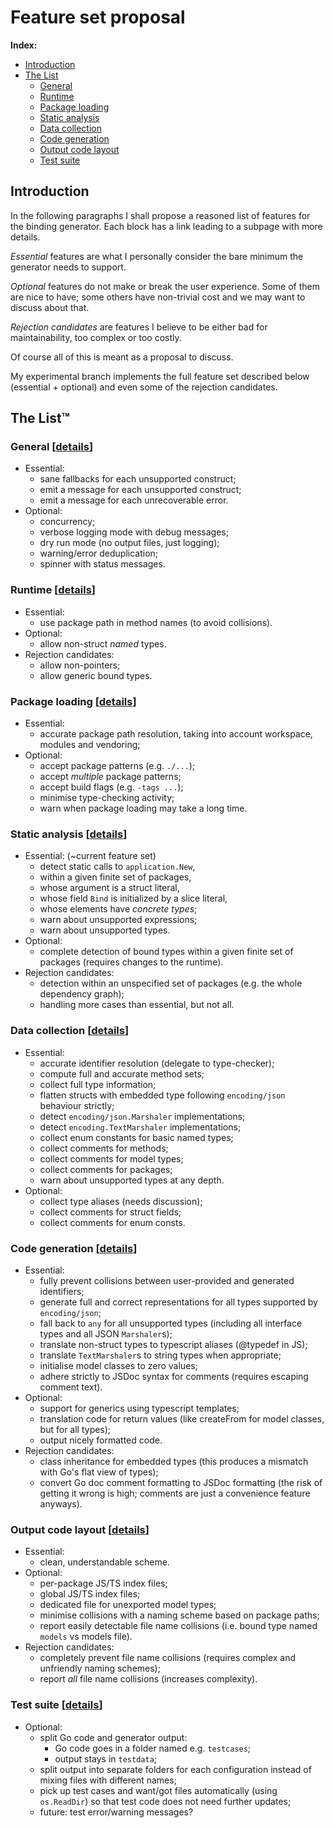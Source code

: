# Feature set proposal

**Index:**
- [Introduction](#introduction)
- [The List](#the-list™)
    - [General](#general-details)
    - [Runtime](#runtime-details)
    - [Package loading](#package-loading-details)
    - [Static analysis](#static-analysis-details)
    - [Data collection](#data-collection-details)
    - [Code generation](#code-generation-details)
    - [Output code layout](#output-code-layout-details)
    - [Test suite](#test-suite-details)

## Introduction

In the following paragraphs I shall propose a reasoned list of features for the binding generator. Each block has a link leading to a subpage with more details.

_Essential_ features are what I personally consider the bare minimum the generator needs to support.

_Optional_ features do not make or break the user experience. Some of them are nice to have; some others have non-trivial cost and we may want to discuss about that.

_Rejection candidates_ are features I believe to be either bad for maintainability, too complex or too costly.

Of course all of this is meant as a proposal to discuss.

My experimental branch implements the full feature set described below (essential + optional) and even some of the rejection candidates.

## The List™

### General [[details](details/general.md)]

- Essential:
    - sane fallbacks for each unsupported construct;
    - emit a message for each unsupported construct;
    - emit a message for each unrecoverable error.
- Optional:
    - concurrency;
    - verbose logging mode with debug messages;
    - dry run mode (no output files, just logging);
    - warning/error deduplication;
    - spinner with status messages.

### Runtime [[details](details/runtime.md)]

- Essential:
    - use package path in method names (to avoid collisions).
- Optional:
    - allow non-struct _named_ types.
- Rejection candidates:
    - allow non-pointers;
    - allow generic bound types.

### Package loading [[details](details/loader.md)]

- Essential:
    - accurate package path resolution, taking into account workspace, modules and vendoring;
- Optional:
    - accept package patterns (e.g. `./...`);
    - accept _multiple_ package patterns;
    - accept build flags (e.g. `-tags ...`);
    - minimise type-checking activity;
    - warn when package loading may take a long time.

### Static analysis [[details](details/analyser.md)]

- Essential: (~current feature set)
    - detect static calls to `application.New`,
    - within a given finite set of packages,
    - whose argument is a struct literal,
    - whose field `Bind` is initialized by a slice literal,
    - whose elements have _concrete types_;
    - warn about unsupported expressions;
    - warn about unsupported types.
- Optional:
    - complete detection of bound types within a given finite set of packages (requires changes to the runtime).
- Rejection candidates:
    - detection within an unspecified set of packages (e.g. the whole dependency graph);
    - handling more cases than essential, but not all.

### Data collection [[details](details/collector.md)]

- Essential:
    - accurate identifier resolution (delegate to type-checker);
    - compute full and accurate method sets;
    - collect full type information;
    - flatten structs with embedded type following `encoding/json` behaviour strictly;
    - detect `encoding/json.Marshaler` implementations;
    - detect `encoding.TextMarshaler` implementations;
    - collect enum constants for basic named types;
    - collect comments for methods;
    - collect comments for model types;
    - collect comments for packages;
    - warn about unsupported types at any depth.
- Optional:
    - collect type aliases (needs discussion);
    - collect comments for struct fields;
    - collect comments for enum consts.

### Code generation [[details](details/generator.md)]

- Essential:
    - fully prevent collisions between user-provided and generated identifiers;
    - generate full and correct representations for all types supported by `encoding/json`;
    - fall back to `any` for all unsupported types (including all interface types and all JSON `Marshaler`s);
    - translate non-struct types to typescript aliases (@typedef in JS);
    - translate `TextMarshaler`s to string types when appropriate;
    - initialise model classes to zero values;
    - adhere strictly to JSDoc syntax for comments (requires escaping comment text).
- Optional:
    - support for generics using typescript templates;
    - translation code for return values (like createFrom for model classes, but for all types);
    - output nicely formatted code.
- Rejection candidates:
    - class inheritance for embedded types (this produces a mismatch with Go's flat view of types);
    - convert Go doc comment formatting to JSDoc formatting (the risk of getting it wrong is high; comments are just a convenience feature anyways).

### Output code layout [[details](details/layout.md)]

- Essential:
    - clean, understandable scheme.
- Optional:
    - per-package JS/TS index files;
    - global JS/TS index files;
    - dedicated file for unexported model types;
    - minimise collisions with a naming scheme based on package paths;
    - report easily detectable file name collisions (i.e. bound type named `models` vs models file).
- Rejection candidates:
    - completely prevent file name collisions (requires complex and unfriendly naming schemes);
    - report _all_ file name collisions (increases complexity).

### Test suite [[details](details/tests.md)]

- Optional:
    - split Go code and generator output:
        - Go code goes in a folder named e.g. `testcases`;
        - output stays in `testdata`;
    - split output into separate folders for each configuration instead of mixing files with different names;
    - pick up test cases and want/got files automatically (using `os.ReadDir`) so that test code does not need further updates;
    - future: test error/warning messages?
